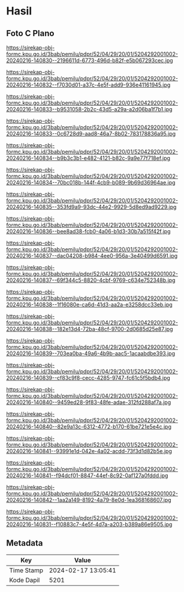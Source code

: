 # Hasil

## Foto C Plano

https://sirekap-obj-formc.kpu.go.id/3bab/pemilu/pdpr/52/04/29/20/01/5204292001002-20240216-140830--2196611d-6773-496d-b82f-e5b067293cec.jpg

https://sirekap-obj-formc.kpu.go.id/3bab/pemilu/pdpr/52/04/29/20/01/5204292001002-20240216-140832--f7030d01-a37c-4e5f-add9-936e41161945.jpg

https://sirekap-obj-formc.kpu.go.id/3bab/pemilu/pdpr/52/04/29/20/01/5204292001002-20240216-140833--b9531058-2b2c-43d5-a29a-a2d06ba1f7b1.jpg

https://sirekap-obj-formc.kpu.go.id/3bab/pemilu/pdpr/52/04/29/20/01/5204292001002-20240216-140833--0c6728d9-aad8-46a7-8b02-783178836a95.jpg

https://sirekap-obj-formc.kpu.go.id/3bab/pemilu/pdpr/52/04/29/20/01/5204292001002-20240216-140834--b9b3c3b1-e482-4121-b82c-9a9e77f718ef.jpg

https://sirekap-obj-formc.kpu.go.id/3bab/pemilu/pdpr/52/04/29/20/01/5204292001002-20240216-140834--70bc018b-144f-4cb9-b089-9b69d36964ae.jpg

https://sirekap-obj-formc.kpu.go.id/3bab/pemilu/pdpr/52/04/29/20/01/5204292001002-20240216-140835--353fd9a9-93dc-44e2-9929-5d8ed9ad9229.jpg

https://sirekap-obj-formc.kpu.go.id/3bab/pemilu/pdpr/52/04/29/20/01/5204292001002-20240216-140836--bee8ad38-fcb0-4a06-b1d3-30b7a515f42f.jpg

https://sirekap-obj-formc.kpu.go.id/3bab/pemilu/pdpr/52/04/29/20/01/5204292001002-20240216-140837--dac04208-b984-4ee0-956a-3e40499d6591.jpg

https://sirekap-obj-formc.kpu.go.id/3bab/pemilu/pdpr/52/04/29/20/01/5204292001002-20240216-140837--69f344c5-8820-4cbf-9769-c634e752348b.jpg

https://sirekap-obj-formc.kpu.go.id/3bab/pemilu/pdpr/52/04/29/20/01/5204292001002-20240216-140838--1f16080e-ca6d-41d3-aa2a-e3258dcc33eb.jpg

https://sirekap-obj-formc.kpu.go.id/3bab/pemilu/pdpr/52/04/29/20/01/5204292001002-20240216-140838--182e13d4-72ba-48cf-9700-2d0685d25e87.jpg

https://sirekap-obj-formc.kpu.go.id/3bab/pemilu/pdpr/52/04/29/20/01/5204292001002-20240216-140839--703ea0ba-49a6-4b9b-aac5-1acaabdbe393.jpg

https://sirekap-obj-formc.kpu.go.id/3bab/pemilu/pdpr/52/04/29/20/01/5204292001002-20240216-140839--cf83c9f8-cecc-4285-9747-fc61c5f5bdb4.jpg

https://sirekap-obj-formc.kpu.go.id/3bab/pemilu/pdpr/52/04/29/20/01/5204292001002-20240216-140840--9459ed28-9f83-48fe-adae-312fd288af7a.jpg

https://sirekap-obj-formc.kpu.go.id/3bab/pemilu/pdpr/52/04/29/20/01/5204292001002-20240216-140840--82e9a13c-6312-4772-b170-61be721e5e4c.jpg

https://sirekap-obj-formc.kpu.go.id/3bab/pemilu/pdpr/52/04/29/20/01/5204292001002-20240216-140841--93991e1d-042e-4a02-acdd-73f3d1d82b5e.jpg

https://sirekap-obj-formc.kpu.go.id/3bab/pemilu/pdpr/52/04/29/20/01/5204292001002-20240216-140841--f94dcf01-8847-44ef-8c92-0af127a0fddd.jpg

https://sirekap-obj-formc.kpu.go.id/3bab/pemilu/pdpr/52/04/29/20/01/5204292001002-20240216-140842--1aa2a149-8192-4a79-8e0d-1ea368168607.jpg

https://sirekap-obj-formc.kpu.go.id/3bab/pemilu/pdpr/52/04/29/20/01/5204292001002-20240216-140831--f10883c7-4e5f-4d7a-a203-b389a86e9505.jpg


## Metadata

| Key        | Value               |
| ---------- | ------------------- |
| Time Stamp | 2024-02-17 13:05:41 |
| Kode Dapil | 5201                |



